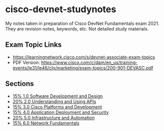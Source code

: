 # cisco-devnet-studynotes
My notes taken in preparation of Cisco DevNet Fundamentals exam 2021.    
They are revision notes, keywords, etc. Not detailed study materials.

## Exam Topic Links
* https://learningnetwork.cisco.com/s/devnet-associate-exam-topics
* PDF Version: https://www.cisco.com/c/dam/en_us/training-events/le31/le46/cln/marketing/exam-topics/200-901-DEVASC.pdf

## Sections
* [15% 1.0 Software Development and Design](/1.0/Section1.md)
* [20% 2.0 Understanding and Using APIs](21.0/Section2.md)
* [15% 3.0 Cisco Platforms and Development](/3.0/Section3.md)
* [15% 4.0 Application Deployment and Security](/4.0/Section4.md)
* [20% 5.0 Infrastructure and Automation](/5.0/Section5.md)
* [15% 6.0 Network Fundamentals](/6.0/Section6.md)




